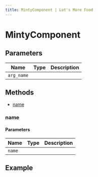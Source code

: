 ```yaml
---
title: MintyComponent | Lot's More Food
---
```


# MintyComponent

## Parameters

| Name       | Type | Description |
| ---------- | ---- | ----------- |
| `arg_name` |      |             |

## Methods

- [name](#name)

### name

#### Parameters

| Name   | Type | Description |
| ------ | ---- | ----------- |
| `name` |      |             |

## Example

```py

```
